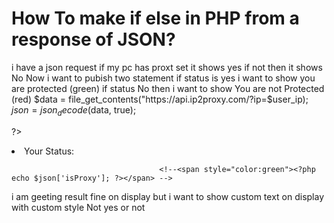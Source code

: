 
# How To make if else in PHP from a response of JSON?

i have a json request if my pc has proxt set it shows yes if not then it shows No
Now i want to pubish two statement
if status is yes
i want to show you are protected (green)
if status No
then i want to show You are not Protected (red)
$data = file_get_contents("https://api.ip2proxy.com/?ip=$user_ip);
$json = json_decode($data, true);

?>
                                    <li>Your Status: 
                                        <span style="color:red"><?php echo $json['isProxy']; ?></span>
                                        
                                     <!--<span style="color:green"><?php echo $json['isProxy']; ?></span> -->

i am geeting result fine on display but i want to show custom text on display with custom style Not yes or not

        